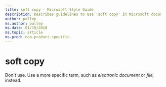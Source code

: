 ```yaml
---
title: soft copy - Microsoft Style Guide
description: Describes guidelines to use 'soft copy' in Microsoft documents. Don't use. Use a more specific term.
author: pallep
ms.author: pallep
ms.date: 01/19/2018
ms.topic: article
ms.prod: non-product-specific
---
```


# soft copy

Don't use. Use a more specific term, such as *electronic document* or *file,* instead.

